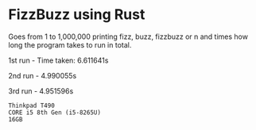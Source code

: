 # FizzBuzz using Rust

Goes from 1 to 1,000,000 printing fizz, buzz, fizzbuzz or n and times how long
the program takes to run in total.

1st run - Time taken: 6.611641s

2nd run - 4.990055s

3rd run - 4.951596s

```
Thinkpad T490
CORE i5 8th Gen (i5-8265U)
16GB
```